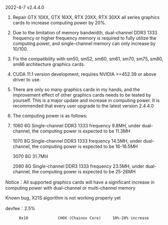 2022-4-7  v2.4.4.0
1. Repair GTX 10XX, GTX 16XX, RTX 20XX, RTX 30XX all series graphics cards to increase computing power by 20%.
2. Due to the limitation of memory bandwidth, dual-channel DDR3 1333 frequency or higher frequency memory is required to fully utilize the computing power, and single-channel memory can only increase by 10/100.
3. Fix the compatibility with sm50, sm52, sm60, sm61, sm70, sm75, sm80, sm86 architecture graphics cards.
4. CUDA 11.1 version development, requires NVIDIA >=452.39 or above driver to use.
5. There are only so many graphics cards in my hands, and the improvement effect of other graphics cards needs to be tested by yourself. This is a major update and increase in computing power. It is recommended that every user upgrade to the latest version 2.4.4.0
6. The computing power is as follows:	
7. 		  
	 1060 6G  Single-channel DDR3 1333 frequency 9.8MH, under dual-channel, the computing power is expected to be 11.3MH
	 
	 1070 8G  Single-channel DDR3 1333 frequency 14.5MH, under dual-channel, the computing power is expected to be 16-16.5MH	  
	 
	 3070 8G  31.7MH
	 
	 2080 8G  Single-channel DDR3 1333 frequency 23.5MH, under dual-channel, the computing power is expected to be 25-26MH	
	 
Notice：All supported graphics cards will have a significant increase in computing power with dual-channel or multi-channel memory

Known bug, X21S algorithm is not working properly yet

devfee：2.5%

          0x10             CHOX (Chainox Core)     10%-20% increase
